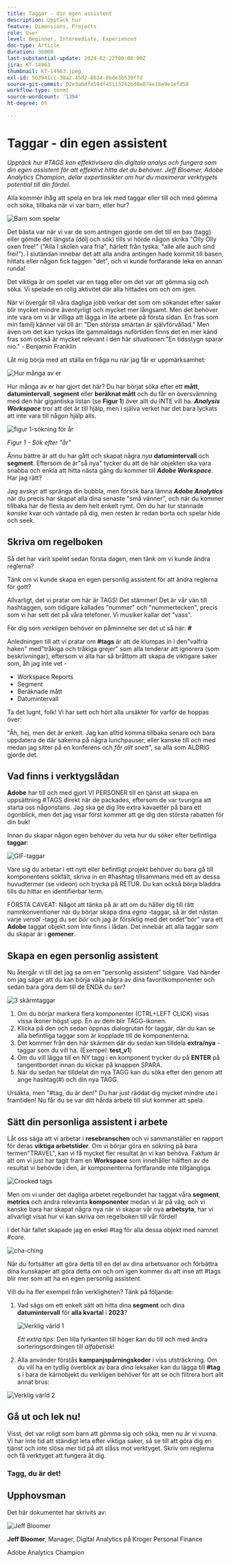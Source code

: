 ```yaml
---
title: Taggar - din egen assistent
description: Upptäck hur
feature: Dimensions, Projects
role: User
level: Beginner, Intermediate, Experienced
doc-type: Article
duration: 36000
last-substantial-update: 2024-02-22T00:00:00Z
jira: KT-14963
thumbnail: KT-14963.jpeg
exl-id: 563941cc-30a2-45d2-8634-0bde3b539ffd
source-git-commit: 02e3a6dfa59df45113242bd8e874e18e9e1efd58
workflow-type: tm+mt
source-wordcount: '1394'
ht-degree: 0%

---
```


# Taggar - din egen assistent

_Upptäck hur #TAGS kan effektivisera din digitala analys och fungera som din egen assistent för att effektivt hitta det du behöver. Jeff Bloomer, Adobe Analytics Champion, delar expertinsikter om hur du maximerar verktygets potential till din fördel._

Alla kommer ihåg att spela en bra lek med taggar eller till och med gömma och söka, tillbaka när vi var barn, eller hur?

![Barn som spelar](assets/kids-playing2.jpeg)

Det bästa var när vi var de som antingen gjorde om det till en bas (tagg) eller gömde det längsta (dölj och sök) tills vi hörde någon skrika &quot;Olly Olly oxen free!&quot; (&quot;Alla I skolen vara fria&quot;, härlett från tyska: &quot;alle alle auch sind frei!&quot;).  I slutändan innebar det att alla andra antingen hade kommit till basen, hittats eller någon fick taggen &quot;det&quot;, och vi kunde fortfarande leka en annan runda!

Det viktiga är om spelet var en tagg eller om det var att gömma sig och söka. Vi spelade en rolig aktivitet där alla hittades om och om igen.

När vi övergår till våra dagliga jobb verkar det som om sökandet efter saker blir mycket mindre äventyrligt och mycket mer långsamt. Men det behöver inte vara om vi är villiga att lägga in lite arbete på första sidan.  En fras som min familj känner väl till är: &quot;Den största smärtan är självförvållad.&quot; Men även om det kan tyckas lite gammaldags nuförtiden finns det en mer känd fras som också är mycket relevant i den här situationen:&quot;En tidsstygn sparar nio.&quot; - Benjamin Franklin

Låt mig börja med att ställa en fråga nu när jag får er uppmärksamhet:


![Hur många av er](assets/how-many-of-you.jpg)

Hur många av er har gjort det här?  Du har börjat söka efter ett **mått**, **datumintervall**, **segment** eller **beräknat mått** och du får en översvämning med den här gigantiska listan (se **Figur 1**) över allt du INTE vill ha.  ***Analysis Workspace*** tror att det är till hjälp, men i själva verket har det bara lyckats att inte vara till någon hjälp alls.

![figur 1-sökning för år](assets/tags-example-year.jpg)

*Figur 1 - Sök efter &quot;år&quot;*

Ännu bättre är att du har gått och skapat några *nya* **datumintervall** och **segment**. Eftersom de är&quot;så nya&quot; tycker du att de här objekten ska vara snabba och enkla att hitta nästa gång du kommer till ***Adobe Workspace***. Har jag rätt?

Jag avskyr att spränga din bubbla, men försök bara lämna ***Adobe Analytics*** när du precis har skapat alla dina senaste &quot;små vänner&quot;, och när du kommer tillbaka har de flesta av dem helt enkelt rymt.  Om du har tur stannade *kanske* kvar och väntade på dig, men resten är redan borta och spelar hide och seek.

## Skriva om regelboken

Så det har varit spelet sedan första dagen, men tänk om vi kunde ändra reglerna?

Tänk om vi kunde skapa en egen personlig assistent för att ändra reglerna för gott?

Allvarligt, det vi pratar om här är TAGS!  Det stämmer!  Det är vår vän till hashtaggen, som tidigare kallades &quot;nummer&quot; och &quot;nummertecken&quot;, precis som vi har sett det på våra telefoner.  Vi musiker kallar det &quot;vass&quot;.

För dig som *verkligen* behöver en påminnelse ser det ut så här: **#**

Anledningen till att vi pratar om **#tags** är att de klumpas in i den&quot;valfria haken&quot; med&quot;tråkiga och tråkiga grejer&quot; som alla tenderar att ignorera (som beskrivningar), eftersom vi alla har så bråttom att skapa de viktigare saker som, åh jag inte vet -

- Workspace Reports
- Segment
- Beräknade mått
- Datumintervall

Ta det lugnt, folk!  Vi har sett och hört alla ursäkter för varför de hoppas över:

&quot;Åh, hej, men det är enkelt.  Jag kan alltid komma tillbaka senare och bara uppdatera de där sakerna på några lunchpauser, eller kanske till och med medan jag sitter på en konferens och *får allt snett*&quot;, sa alla som ALDRIG gjorde det.

## Vad finns i verktygslådan

**Adobe** har till och med gjort VI PERSONER till en tjänst att skapa en uppsättning #TAGS direkt när de packades, eftersom de var tvungna att starta oss någonstans.  Jag ska ge dig lite extra kavaetter på bara ett ögonblick, men det jag visar först kommer att ge dig den största rabatten för din buk!

Innan du skapar någon egen behöver du veta hur du söker efter befintliga **taggar**:

![GIF-taggar](assets/tags-gif.gif)

Vare sig du arbetar i ett nytt eller befintligt projekt behöver du bara gå till komponentens sökfält, skriva in en #hashtag tillsammans med ett av dessa huvudtermer (se videon) och trycka på RETUR. Du kan också börja bläddra tills du hittar en identifierbar term.

FÖRSTA CAVEAT: Något att tänka på är att om du håller dig till rätt namnkonventioner när du börjar skapa dina *egna* -taggar, så är det nästan varje *versal* -tagg du ser *bör* och jag är försiktig med det ordet&quot;bör&quot; vara ett **Adobe** taggat objekt som inte finns i lådan.  Det innebär att alla taggar som du skapar är i **gemener**.

## Skapa en egen personlig assistent

Nu återgår vi till det jag sa om en &quot;personlig assistent&quot; tidigare.  Vad händer om jag säger att du kan börja välja några av dina favoritkomponenter och sedan bara göra dem till de ENDA du ser?

![3 skärmtaggar](assets/3-screens-tags.jpg)


1. Om du börjar markera flera komponenter (CTRL+LEFT CLICK) visas vissa ikoner högst upp.  En av dem blir TAGG-ikonen.
1. Klicka på den och sedan öppnas dialogrutan för taggar, där du kan se alla befintliga taggar som är kopplade till de komponenterna.
1. Det kommer från den här skärmen där du sedan kan tilldela **extra/nya** -taggar som du vill ha.  (Exempel: **test\_v1**)
1. Om du vill lägga till en NY tagg i en komponent trycker du på **ENTER** på tangentbordet innan du klickar på knappen SPARA.
1. När du sedan har tilldelat din nya TAGG kan du söka efter den genom att ange hashtag(#) och din nya TAGG.

Ursäkta, men &quot;#tag, du är den!&quot;  Du har just räddat dig mycket mindre ute i framtiden!  Nu får du se var ditt hårda arbete till slut kommer att spela.

## Sätt din personliga assistent i arbete

Låt oss säga att vi arbetar i **resebranschen** och vi sammanställer en rapport för deras **viktiga arbetstider**.  Om vi börjar göra en sökning på bara termen&quot;TRAVEL&quot;, kan vi få mycket fler resultat än vi kan behöva.  Faktum är att om vi just har tagit fram en **Workspace** som innehåller hälften av de resultat vi behövde i den, är komponenterna fortfarande inte tillgängliga.

![Crooked tags](assets/tags-example-travel.jpg)

Men om vi under det dagliga arbetet regelbundet har taggat våra **segment**, **metrics** och andra relevanta **komponenter** medan vi är på väg, och vi kanske bara har skapat några nya när vi skapar vår nya **arbetsyta**, har vi allvarligt visat hur vi kan skriva om regelboken till vår fördel!

I det här fallet skapade jag en enkel #tag för alla dessa objekt med namnet #core.

![cha-ching](assets/cha-ching.png)

När du fortsätter att göra detta till en del av dina arbetsvanor och förbättra dina kunskaper att göra detta om och om igen kommer du att inse att #tags blir mer som att ha en egen personlig assistent.

Vill du ha fler exempel från verkligheten? Tänk på följande:

1. Vad sägs om ett enkelt sätt att hitta dina **segment** och dina **datumintervall** för **alla kvartal** i **2023**?

   ![Verklig värld 1](assets/real-world-1.png)

   *Ett extra tips*: Den lilla fyrkanten till höger kan du till och med ändra sorteringsordningen till *alfabetisk*!


1. Alla använder förstås **kampanjspårningskoder** i viss utsträckning.  Om du vill ha en tydlig överblick av bara *dina* leksaker kan du lägga till **#tag** s i bara de kärnobjekt du verkligen behöver för att se och filtrera bort allt annat brus:

![Verklig värld 2](assets/real-world-2.png)

## Gå ut och lek nu!

Visst, det var roligt som barn att gömma sig och söka, men nu är vi vuxna.  Vi har inte tid att ständigt leta efter viktiga saker, så se till att göra dig en tjänst och inte slösa mer tid på att slåss mot verktyget.  Skriv om reglerna och få verktyget att fungera åt dig.

### Tagg, du är det!


## Upphovsman

Det här dokumentet har skrivits av:

![Jeff Bloomer](assets/jeff-bloomer.png)

**Jeff Bloomer**, Manager, Digital Analytics på Kroger Personal Finance

Adobe Analytics Champion
